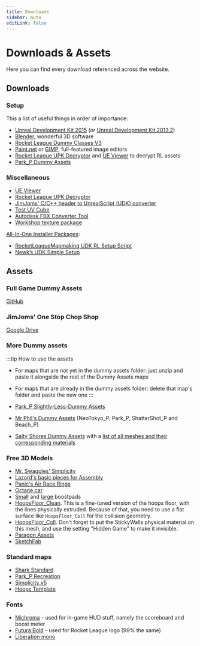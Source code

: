 ```yaml
---
title: Downloads
sidebar: auto
editLink: false
---
```

# Downloads & Assets

Here you can find every download referenced across the website.

## Downloads

### Setup

This a list of useful things in order of importance:

* [Unreal Development Kit 2015](https://drive.google.com/uc?id=1z9C3t6nKW1utWilVshODxyGcucxuzbOW&export=download) (or [Unreal Development Kit 2013.2](https://drive.google.com/open?id=1IBLYxCDxIgRtMS7V9SizeY_FpHhWEHxo))
* [Blender](https://www.blender.org/), wonderful 3D software
* [Rocket League Dummy Classes V3](https://github.com/RocketLeagueMapmaking/RL-Dummy-Classes)
* [Paint.net](http://www.getpaint.net/download.html#download) or [GIMP](https://www.gimp.org/downloads/), full-featured image editors
* [Rocket League UPK Decryptor](./downloads.md#more-downloads) and [UE Viewer](./downloads.md#more-downloads) to decrypt RL assets
* [Park_P Dummy Assets](https://drive.google.com/open?id=1rpQzqHgoRgpOBSHEpeDwvRtG3sYUXacl)

### Miscellaneous

* [UE Viewer](http://www.gildor.org/en/projects/umodel#files)
* [Rocket League UPK Decryptor](https://www.reddit.com/r/RocketLeague/comments/3v9d10/rocket_league_upk_decryptor_datamined_car_hitbox/?st=iti85t6x&sh=ad0687b1)
* [JimJoms' C/C++ header to UnrealScript (UDK) converter](https://github.com/wejrox/HeaderToUS)
* [Test UV Cube](https://drive.google.com/file/d/1sS6KkDMfkzkhJfuBMicUa56FpdiDXvO-/view)
* [Autodesk FBX Converter Tool](https://www.autodesk.com/developer-network/platform-technologies/fbx-converter-archives)
* [Workshop texture package](https://drive.google.com/file/d/1jklpjfEu4Yw97cjYaMDWRx8H2XFyji6U/view?usp=sharing)

[All-In-One Installer Packages](../essential/03_installing.md#all-in-one-packages):

* [RocketLeagueMapmaking UDK RL Setup Script](https://github.com/Dasoccerguy/RocketLeagueMapMaking)
* [Newk’s UDK Simple Setup](https://rocketleaguemods.com/mods/udk-2015-simple-setup/)

## Assets

### Full Game Dummy Assets

[GitHub](https://github.com/Martinii89/RL_DummyAssets)

### JimJoms' One Stop Chop Shop

[Google Drive](https://drive.google.com/drive/folders/0B1VfmKjZuD8OYVlURld3ZFhTRk0)

### More Dummy assets

:::tip How to use the assets

* For maps that are not yet in the dummy assets folder: just unzip and paste it alongside the rest of the Dummy Assets maps
* For maps that are already in the dummy assets folder: delete that map's folder and paste the new one
:::

* [Park_P Slightly-Less-Dummy Assets](https://drive.google.com/open?id=1rpQzqHgoRgpOBSHEpeDwvRtG3sYUXacl)
* [Mr Phil's Dummy Assets](https://drive.google.com/drive/folders/1VSlM3sEoZhX7Hp7raBw4CbN6dX-EKKJH) (NeoTokyo_P, Park_P, ShatterShot_P and Beach_P)
* [Salty Shores Dummy Assets](https://drive.google.com/file/d/1u-weyhNGARNOIeerNxeCqpXkZy7wKsB1/view?usp=sharing)  with a [list of all meshes and their corresponding materials](https://drive.google.com/file/d/1q_8Bn1N9RRWTf6szIdC5Ee4qvB1V3qf5/view?usp=sharing)

### Free 3D Models

* [Mr. Swaggles' Simplicity](https://drive.google.com/file/d/1_SRltyPZXlqwuA4s2rHA5H8GgMOiSqk-/view?usp=sharing)
* [Lazord's basic pieces for Assembly](https://drive.google.com/file/d/1RVUngLPzipSE1zSw1Wp8SX7bBfb73hBS/view?usp=sharing)
* [Panic's Air Race Rings](https://drive.google.com/file/d/1xjLiQAIps3FzfEBZvdRQUSQqzCfyL5nR/view?usp=sharing)
* [Octane car](https://drive.google.com/file/d/1zcEJRFviKcRmLGUM1AuhmqWCXzMzZJlJ/view?usp=sharing)
* [Small](https://drive.google.com/file/d/1zOUtawruKujdrkYubN8fDhd-bENRYpCY/view?usp=sharing) and [large](https://drive.google.com/file/d/1_IWsfkBGnjD_E46P_vWGK56hsRxZ-JOa/view?usp=sharing) boostpads
* [HoopsFloor_Clean](https://drive.google.com/file/d/1IgdR1_6jnBHw3ZB34DKHr6FUKlamkl2r/view?usp=sharing). This is a fine-tuned version of the hoops floor, with the lines physically extruded. Because of that, you need to use a flat surface like `HoopsFloor_Coll` for the collision geometry.
* [HoopsFloor_Coll](https://drive.google.com/file/d/1bCouWyxO8i17fiyH97S-yB1iFHJW8Fgy/view?usp=sharing). Don't forget to put the StickyWalls physical material on this mesh, and use the setting "Hidden Game" to make it invisible.
* [Paragon Assets](https://www.unrealengine.com/en-US/paragon)
* [SketchFab](https://www.sketchfab.com)

### Standard maps

* [Shark Standard](https://drive.google.com/file/d/14r0C8ova4SUmgyLsfYaB8_VmM1GKAbtD/view?usp=sharing)
* [Park_P Recreation](https://steamcommunity.com/sharedfiles/filedetails/?id=2325477336)
* [Simplicity_v5](https://drive.google.com/file/d/1byF7HAl7GTJcaw1nrTq-U9EYt1fCK5Zy/view?usp=sharing)
* [Hoops Template](https://steamcommunity.com/sharedfiles/filedetails/?id=2098030363)

### Fonts

* [Michroma](https://drive.google.com/file/d/12rH2u7Xst4sbEgmwCwgAIudaSXa0yj9U/view?usp=sharing) - used for in-game HUD stuff, namely the scoreboard and boost meter
* [Futura Bold](https://drive.google.com/file/d/1GMyFXe1SHskyXjxrYe7-AorAwVUivTwN/view?usp=sharing) - used for Rocket League logo (99% the same)
* [Liberation mono](https://drive.google.com/drive/folders/1Tc7YM9PoyUmt3qsHpxwDi1qIC4xQTVAV?usp=sharing)
